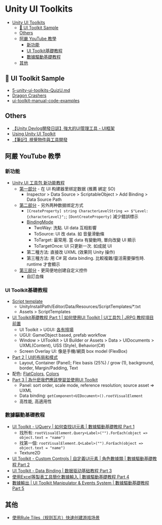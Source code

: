 # Unity UI Toolkits

<!-- TOC -->
* [Unity UI Toolkits](#unity-ui-toolkits)
  * [🥇 UI Toolkit Sample](#-ui-toolkit-sample)
  * [Others](#others)
  * [阿嚴 YouTube 教學](#阿嚴-youtube-教學)
    * [新功能](#新功能)
    * [UI Toolkit基礎教程](#ui-toolkit基礎教程)
    * [數據驅動基礎教程](#數據驅動基礎教程)
  * [其他](#其他)
<!-- TOC -->

## 🥇 UI Toolkit Sample

- [5-unity-ui-toolkits-QuizU.md](5-unity-ui-toolkits-QuizU.md)
- [Dragon Crashers](/2-unity-assets-collection/tutorial-projects/dragon-crashers.md)
- [ui-toolkit-manual-code-examples](https://github.com/Unity-Technologies/ui-toolkit-manual-code-examples)

## Others

- [【Unity Devlog開發日誌】強大的UI管理工具 - UI框架](https://www.youtube.com/watch?v=JvKUhK0ZLD4)
- [Using Unity UI Toolkit](https://www.youtube.com/watch?v=pqSwaqJmYwk&list=PL5domiITryHhlCKPSpiGuUt_kQg0nk3Of&index=5)
- [【筆記】視覺物件與工具開發](https://angus945.github.io/learn/unity/visual-element/)

## 阿嚴 YouTube 教學

### 新功能

- [Unity UI 工具包 新功能教程](https://ryanxudev.github.io/#tutorials)
  - [第一部分](https://www.youtube.com/watch?v=cbQJq_O3ZEo) - 在 UI 构建器里绑定数据 (推薦 綁定 SO)
    - Inspector > Data Source > ScriptableObject > Add Binding > Data Source Path
  - [第二部分](https://www.youtube.com/watch?v=eBda493MQHo) - 另外两种数据绑定方式
    - `[CreateProperty] string CharacterLevelString => $"Level: {characterLevel}";`; `[DontCreateProperty]` 減少錯誤標示
    - [BindingMode](https://docs.unity3d.com/6000.0/Documentation/Manual/UIE-runtime-binding-mode-update.html)
      - TwoWay: 洗點. UI data 互相影響
      - ToSource: UI 改 data. 如 音量滑動條
      - ToTarget: 最常用. 當 data 有變動時, 單向改變 UI 顯示
      - ToTargetOnce: UI 只更新一次. 如成就 UI
    - 第二種方法: 直接改 UXML (效果同 Unity 操作)
    - 第三種方法: 用 C# 寫 data binding. 比較複雜/靈活需要彈性時. runtime 才會顯示
  - [第三部分](https://www.youtube.com/watch?v=Z9AVTt4zZck) - 更简便地创建自定义控件
    - 自訂血條

### UI Toolkit基礎教程

- [Script template](https://www.youtube.com/watch?v=uh9bDTX9T5E)
  - UnityInstallPath/Editor/Data/Resources/ScriptTemplates/*.txt
  - Assets > ScriptTemplates
- [UI Toolkit基礎教程 Part 1 | 如何使用UI Toolkit | UI工具包 | JRPG 教程項目前置](https://www.youtube.com/watch?v=CfQL0cI-zPc)
  - UI Toolkit > UGUI: [各有擅場](https://docs.unity3d.com/2022.2/Documentation/Manual/UIElements.html)
  - UGUI: GameObject based, prefab workflow
  - Window > UIToolkit > UI Builder or Assets > Data > UIDocuments > UXML(Content), USS (Style), Behavior(C#)
  - Screen Overlay UI: 像是手機/網頁 box model (FlexBox)
- [Part 2 | UI的布局和樣式](https://www.youtube.com/watch?v=wZP47DZcAzM)
  - Layout, Container (Panel); Flex basis (25%) / grow (1), background, border, Margin/Padding, Text
- 配色: [FlatColors](https://flatuicolors.com/), [Colors](https://coolors.co/palettes/trending)
- [Part 3 | 為什麽我們應該學習並使用UI Toolkit](https://www.youtube.com/watch?v=PimLImYQFz0)
  - Panel: sort order, scale mode, reference resolution; source asset => UXML
  - Data binding: `getComponent<UIDocument>().rootVisualElement`
  - 高性能, 高適用性

### 數據驅動基礎教程

- [UI Toolkit - UQuery | 如何查找UI元素 | 數據驅動基礎教程 Part 1](https://www.youtube.com/watch?v=DOn8P5Fg0gg)
  - 找所有: `rootVisualElement.Query<Label>("").ForEach(object => object.text = "name")`
  - 找第一個: `rootVisualElement.Q<Label>("").ForEach(object => object.text = "name")`
  - Texture2D
- [UI Toolkit - Custom Controls | 自定義UI元素 | 角色數據類 | 數據驅動基礎教程 Part 2](https://www.youtube.com/watch?v=a0EbiuDE3nI)
- [UI Toolkit - Data Binding | 数据驱动基础教程 Part 3](https://www.youtube.com/watch?v=SRqwuwc_o0E)
- [使用Excel等製表工具簡化數據輸入 | 數據驅動基礎教程 Part 4](https://www.youtube.com/watch?v=b90awFcUJ60)
- [數據輸出 | UI Toolkit Manipulator & Events System | 數據驅動基礎教程 Part 5](https://www.youtube.com/watch?v=11zqHk6kbhE)

## 其他

- [使用Rule Tiles（规则瓦片）快速创建游戏场景](https://www.youtube.com/watch?v=LWTjXPBJ1Us)

